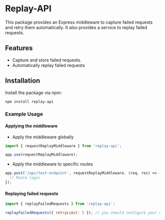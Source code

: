 # Replay-API

This package provides an Express middleware to capture failed requests and retry them automatically. It also provides a service to replay failed requests.

## Features

- Capture and store failed requests.
- Automatically replay failed requests 

## Installation

Install the package via npm:

```bash
npm install replay-api
```
### Example Usage
#### Applying the middleware
- Apply the middleware globally
``` javascript
import { requestReplayMiddleware } from 'replay-api';

app.use(requestReplayMiddleware);

```
- Apply the middleware to specific routes
``` javascript
app.post('/api/test-endpoint', requestReplayMiddleware, (req, res) => {
  // Route logic
});
```
#### Replaying failed requests
``` javascript
import { replayFailedRequests } from 'replay-api';

replayFailedRequests({ retryLimit: 5 }); // you should configure your retry limit tho
```



